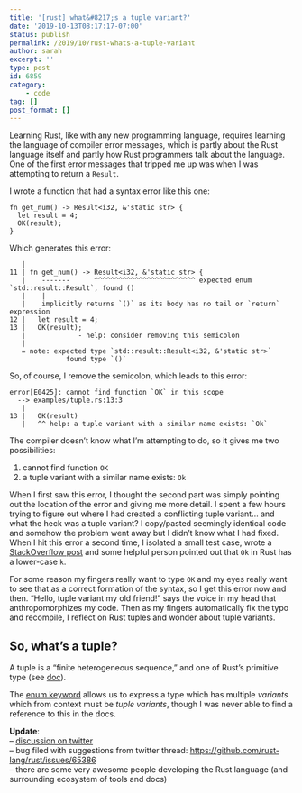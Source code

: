 ```yaml
---
title: '[rust] what&#8217;s a tuple variant?'
date: '2019-10-13T08:17:17-07:00'
status: publish
permalink: /2019/10/rust-whats-a-tuple-variant
author: sarah
excerpt: ''
type: post
id: 6859
category:
    - code
tag: []
post_format: []
---
```

Learning Rust, like with any new programming language, requires learning the language of compiler error messages, which is partly about the Rust language itself and partly how Rust programmers talk about the language. One of the first error messages that tripped me up was when I was attempting to return a `Result`.

I wrote a function that had a syntax error like this one:

```
fn get_num() -> Result<i32, &'static str> {
  let result = 4;
  OK(result);
}

```

Which generates this error:

```
   |
11 | fn get_num() -> Result<i32, &'static str> {
   |    -------      ^^^^^^^^^^^^^^^^^^^^^^^^^ expected enum `std::result::Result`, found ()
   |    |
   |    implicitly returns `()` as its body has no tail or `return` expression
12 |   let result = 4;
13 |   OK(result);
   |             - help: consider removing this semicolon
   |
   = note: expected type `std::result::Result<i32, &'static str>`
              found type `()`

```

So, of course, I remove the semicolon, which leads to this error:

```
error[E0425]: cannot find function `OK` in this scope
  --> examples/tuple.rs:13:3
   |
13 |   OK(result)
   |   ^^ help: a tuple variant with a similar name exists: `Ok`

```

The compiler doesn’t know what I’m attempting to do, so it gives me two possibilities:  
 1. cannot find function `OK`  
 2. a tuple variant with a similar name exists: `Ok`

When I first saw this error, I thought the second part was simply pointing out the location of the error and giving me more detail. I spent a few hours trying to figure out where I had created a conflicting tuple variant… and what the heck was a tuple variant? I copy/pasted seemingly identical code and somehow the problem went away but I didn’t know what I had fixed. When I hit this error a second time, I isolated a small test case, wrote a [StackOverflow post](https://stackoverflow.com/questions/55800693/whats-a-a-tuple-variant-understanding-compiler-error-message/55802994#55802994) and some helpful person pointed out that `Ok` in Rust has a lower-case `k`.

For some reason my fingers really want to type `OK` and my eyes really want to see that as a correct formation of the syntax, so I get this error now and then. “Hello, tuple variant my old friend!” says the voice in my head that anthropomorphizes my code. Then as my fingers automatically fix the typo and recompile, I reflect on Rust tuples and wonder about tuple variants.

So, what’s a tuple?
-------------------

A tuple is a “finite heterogeneous sequence,” and one of Rust’s primitive type (see [doc](https://doc.rust-lang.org/std/primitive.tuple.html)).

The [enum keyword](https://doc.rust-lang.org/std/keyword.enum.html) allows us to express a type which has multiple *variants* which from context must be *tuple variants*, though I was never able to find a reference to this in the docs.

**Update**:  
– [discussion on twitter](https://twitter.com/ultrasaurus/status/1183402662340907008)  
– bug filed with suggestions from twitter thread: https://github.com/rust-lang/rust/issues/65386  
– there are some very awesome people developing the Rust language (and surrounding ecosystem of tools and docs)